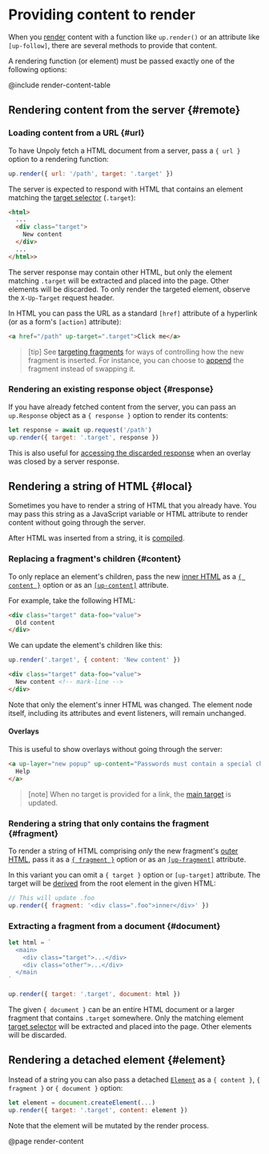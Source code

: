 Providing content to render
===========================

When you [render](/up.render) content with a function like `up.render()` or an attribute like `[up-follow]`, there are several methods to provide that content.

A rendering function (or element) must be passed exactly one of the following options:

@include render-content-table


Rendering content from the server {#remote}
--------------------------------



### Loading content from a URL {#url}

To have Unpoly fetch a HTML document from a server, pass a `{ url }` option to a rendering function:

```js
up.render({ url: '/path', target: '.target' })
```

The server is expected to respond with HTML that contains an element matching the [target selector](/targeting-fragments) (`.target`):

```html
<html>
  ...
  <div class="target">
    New content
  </div>
  ...
</html>>
```

The server response may contain other HTML, but only the element matching `.target` will be extracted and placed into the page.
Other elements will be discarded. To only render the targeted element, observe the `X-Up-Target` request header.

In HTML you can pass the URL as a standard `[href]` attribute of a hyperlink (or as a form's `[action]` attribute):

```html
<a href="/path" up-target=".target">Click me</a>
```

> [tip]
> See [targeting fragments](/targeting-fragments) for ways of controlling how the
> new fragment is inserted. For instance, you can choose to [append](/targeting-fragments#appending-or-prepending)
> the fragment instead of swapping it.



### Rendering an existing response object {#response}

If you have already fetched content from the server,  you can pass an `up.Response` object as a `{ response }` option to render its contents:

```js
let response = await up.request('/path')
up.render({ target: '.target', response })
```

This is also useful for [accessing the discarded response](/closing-overlays#using-the-discarded-response) when an overlay was closed by a server response.


Rendering a string of HTML {#local}
-----------------------------------

Sometimes you have to render a string of HTML that you already have. You may pass this string as a JavaScript variable or HTML attribute to render content without going through the server.

After HTML was inserted from a string, it is [compiled](/up.compiler).

### Replacing a fragment's children {#content}

To only replace an element's children, pass the new [inner HTML](https://developer.mozilla.org/en-US/docs/Web/API/Element/innerHTML) as a [`{ content }`](/up.render#options.content) option or as an [`[up-content]`](/up-follow#up-content) attribute.

For example, take the following HTML:

```html
<div class="target" data-foo="value">
  Old content
</div>
```

We can update the element's children like this:

```js
up.render('.target', { content: 'New content' })
```

```html
<div class="target" data-foo="value">
  New content <!-- mark-line -->
</div>
```

Note that only the element's inner HTML was changed. The element node itself, including its attributes and event listeners, will remain unchanged.


#### Overlays

This is useful to show overlays without going through the server:

```html
<a up-layer="new popup" up-content="Passwords must contain a special character"> <!-- mark-phrase "up-content" -->
  Help
</a>
```

> [note]
> When no target is provided for a link, the [main target](/main) is updated.

### Rendering a string that only contains the fragment {#fragment}

To render a string of HTML comprising *only* the new fragment's [outer HTML](https://developer.mozilla.org/en-US/docs/Web/API/Element/outerHTML), pass it as a [`{ fragment }`](/up.render#options.fragment) option or as an [`[up-fragment]`](/up-follow#up-fragment) attribute.

In this variant you can omit a `{ target }` option or `[up-target]` attribute.
The target will be [derived](/target-derivation) from the root element in the given HTML:

```js
// This will update .foo
up.render({ fragment: '<div class=".foo">inner</div>' })
```


### Extracting a fragment from a document {#document}

```js
let html = `
  <main>
    <div class="target">...</div>
    <div class="other">...</div>
  </main  
`

up.render({ target: '.target', document: html })
```

The given `{ document }` can be an entire HTML document or a larger fragment that contains `.target` somewhere.
Only the matching element [target selector](/targeting-fragments) will be extracted and placed into the page.
Other elements will be discarded.


## Rendering a detached element {#element}

Instead of a string you can also pass a detached [`Element`](https://developer.mozilla.org/en-US/docs/Web/API/Element)
as a `{ content }`, `{ fragment }` or `{ document }` option:

```js
let element = document.createElement(...)
up.render({ target: '.target', content: element })
```

Note that the element will be mutated by the render process.


@page render-content
